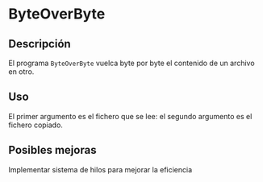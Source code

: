 # ByteOverByte

## Descripción
El programa ```ByteOverByte``` vuelca byte por byte el contenido de un archivo en otro.

## Uso 
El primer argumento es el fichero que se lee: el segundo argumento es el fichero copiado.

## Posibles mejoras
Implementar sistema de hilos para mejorar la eficiencia
